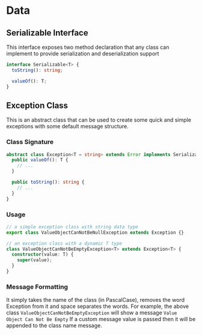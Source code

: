 # Data

## Serializable Interface

This interface exposes two method declaration that any class can implement to provide serialization and deserialization support

```ts
interface Serializable<T> {
  toString(): string;

  valueOf(): T;
}
```

## Exception Class

This is an abstract class that can be used to create some quick and simple exceptions with some default message structure.

### Class Signature

```ts
abstract class Exception<T = string> extends Error implements Serializable<T> {
  public valueOf(): T {
    // ...
  }

  public toString(): string {
    // ...
  }
}
```

### Usage

```ts
// a simple exception class with string data type
export class ValueObjectCanNotBeNullException extends Exception {}

// an exception class with a dynamic T type
class ValueObjectCanNotBeEmptyException<T> extends Exception<T> {
  constructor(value: T) {
    super(value);
  }
}
```

### Message Formatting

It simply takes the name of the class (in PascalCase), removes the word Exception from it and space separates the words.
For example, the above class `ValueObjectCanNotBeEmptyException` will show a message `Value Object Can Not Be Empty`
If a custom message value is passed then it will be appended to the class name message.
